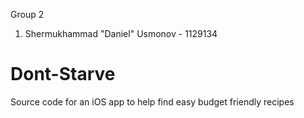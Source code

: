 Group 2

1) Shermukhammad "Daniel" Usmonov - 1129134

# Dont-Starve
Source code for an iOS app to help find easy budget friendly recipes
